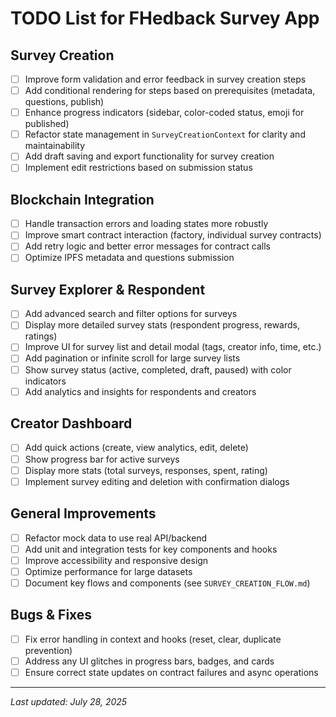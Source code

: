 # TODO List for FHedback Survey App

## Survey Creation
- [ ] Improve form validation and error feedback in survey creation steps
- [ ] Add conditional rendering for steps based on prerequisites (metadata, questions, publish)
- [ ] Enhance progress indicators (sidebar, color-coded status, emoji for published)
- [ ] Refactor state management in `SurveyCreationContext` for clarity and maintainability
- [ ] Add draft saving and export functionality for survey creation
- [ ] Implement edit restrictions based on submission status

## Blockchain Integration
- [ ] Handle transaction errors and loading states more robustly
- [ ] Improve smart contract interaction (factory, individual survey contracts)
- [ ] Add retry logic and better error messages for contract calls
- [ ] Optimize IPFS metadata and questions submission

## Survey Explorer & Respondent
- [ ] Add advanced search and filter options for surveys
- [ ] Display more detailed survey stats (respondent progress, rewards, ratings)
- [ ] Improve UI for survey list and detail modal (tags, creator info, time, etc.)
- [ ] Add pagination or infinite scroll for large survey lists
- [ ] Show survey status (active, completed, draft, paused) with color indicators
- [ ] Add analytics and insights for respondents and creators

## Creator Dashboard
- [ ] Add quick actions (create, view analytics, edit, delete)
- [ ] Show progress bar for active surveys
- [ ] Display more stats (total surveys, responses, spent, rating)
- [ ] Implement survey editing and deletion with confirmation dialogs

## General Improvements
- [ ] Refactor mock data to use real API/backend
- [ ] Add unit and integration tests for key components and hooks
- [ ] Improve accessibility and responsive design
- [ ] Optimize performance for large datasets
- [ ] Document key flows and components (see `SURVEY_CREATION_FLOW.md`)

## Bugs & Fixes
- [ ] Fix error handling in context and hooks (reset, clear, duplicate prevention)
- [ ] Address any UI glitches in progress bars, badges, and cards
- [ ] Ensure correct state updates on contract failures and async operations

---
*Last updated: July 28, 2025*
